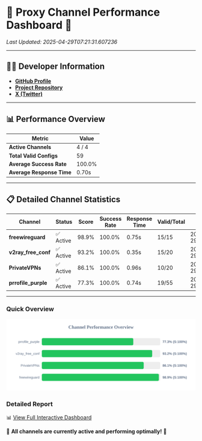 # 🌟 Proxy Channel Performance Dashboard 🌟

_Last Updated: 2025-04-29T07:21:31.607236_

---

## 👩‍💻 Developer Information

- **[GitHub Profile](https://github.com/4n0nymou3)**  
- **[Project Repository](https://github.com/4n0nymou3/multi-proxy-config-fetcher)**  
- **[X (Twitter)](https://x.com/4n0nymou3)**  

---

## 📊 Performance Overview

| Metric                | Value       |
|-----------------------|-------------|
| **Active Channels**   | 4 / 4       |
| **Total Valid Configs** | 59          |
| **Average Success Rate** | 100.0%      |
| **Average Response Time** | 0.70s       |

---

## 📋 Detailed Channel Statistics

| Channel          | Status     | Score  | Success Rate | Response Time | Valid/Total | Last Success               |
|------------------|------------|--------|--------------|---------------|-------------|----------------------------|
| **freewireguard**  | ✅ Active  | 98.9%  | 100.0% | 0.75s         | 15/15       | 2025-04-29T07:21:31.605409 |
| **v2ray_free_conf**  | ✅ Active  | 93.2%  | 100.0% | 0.35s         | 15/20       | 2025-04-29T07:21:29.838946 |
| **PrivateVPNs**  | ✅ Active  | 86.1%  | 100.0% | 0.96s         | 10/20       | 2025-04-29T07:21:30.826210 |
| **prrofile_purple**  | ✅ Active  | 77.3%  | 100.0% | 0.74s         | 19/55       | 2025-04-29T07:21:29.440873 |

---

### Quick Overview
<div align="center">
  <a href="https://raw.githubusercontent.com/nullluser/NullRepo/refs/heads/main/assets/channel_stats_chart.svg">
    <img src="https://raw.githubusercontent.com/nullluser/NullRepo/refs/heads/main/assets/channel_stats_chart.svg" alt="Source Performance Statistics" width="800">
  </a>
</div>

### Detailed Report
📊 [View Full Interactive Dashboard](https://htmlpreview.github.io/?https://github.com/nullluser/NullRepo/blob/main/assets/performance_report.html)

🎉 **All channels are currently active and performing optimally!** 🎉
